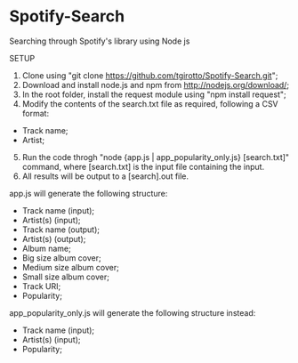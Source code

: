 # Spotify-Search
Searching through Spotify's library using Node js


SETUP

1. Clone using "git clone https://github.com/tgirotto/Spotify-Search.git";
2. Download and install node.js and npm from http://nodejs.org/download/;
3. In the root folder, install the request module using "npm install request";
4. Modify the contents of the search.txt file as required, following a CSV 	format:
  - Track name;
  - Artist;
5. Run the code throgh "node {app.js | app_popularity_only.js} [search.txt]" command, where [search.txt] is the input file containing the input.
6. All results will be output to a [search].out file. 
  
  app.js will generate the following structure:
  - Track name (input);
  - Artist(s) (input);
  - Track name (output);
  - Artist(s) (output);
  - Album name;
  - Big size album cover;
  - Medium size album cover;
  - Small size album cover;
  - Track URI;
  - Popularity;

  app_popularity_only.js will generate the following structure instead:
  - Track name (input);
  - Artist(s) (input);
  - Popularity;
